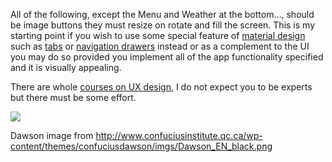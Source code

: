 All of the following, except the Menu and Weather at the bottom..., should be  image buttons  they must resize on rotate and fill the screen.   This is my starting point if you wish to use some special feature of [material design](https://material.google.com/)  such as [tabs](https://material.io/guidelines/components/tabs.html) or [navigation drawers](https://material.google.com/patterns/navigation-drawer.html) instead or as a complement to the UI you may do so provided you implement all of the app functionality specified and  it is visually appealing.    

There are whole [courses on UX design](https://www.udacity.com/course/ux-design-for-mobile-developers--ud849), I do not expect you to be experts  but there must be some effort.

<img src="https://lh6.googleusercontent.com/yOih3nnpc4BQkdr7krVMbDK06fcwVuGXZsjeAcjuCzVzlIyhHn6msh5Ckz9OkzFQLUgNP4YJLNuiF97rFL4-=w2885-h1382-rw" style="max-height:400px">

Dawson image from http://www.confuciusinstitute.qc.ca/wp-content/themes/confuciusdawson/imgs/Dawson_EN_black.png
